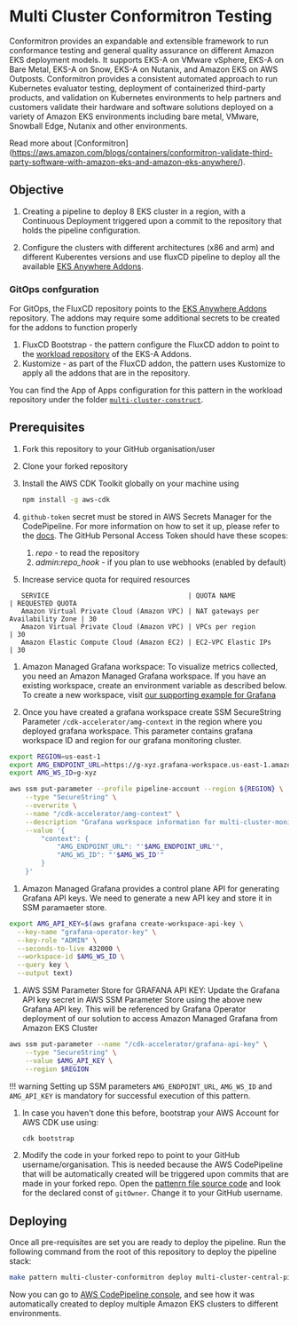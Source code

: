 # Multi Cluster Conformitron Testing

Conformitron provides an expandable and extensible framework to run conformance testing and general quality assurance on different Amazon EKS deployment models. It supports EKS-A on VMware vSphere, EKS-A on Bare Metal, EKS-A on Snow, EKS-A on Nutanix, and Amazon EKS on AWS Outposts. Conformitron provides a consistent automated approach to run Kubernetes evaluator testing, deployment of containerized third-party products, and validation on Kubernetes environments to help partners and customers validate their hardware and software solutions deployed on a variety of Amazon EKS environments including bare metal, VMware, Snowball Edge, Nutanix and other environments.

Read more about [Conformitron] (https://aws.amazon.com/blogs/containers/conformitron-validate-third-party-software-with-amazon-eks-and-amazon-eks-anywhere/).

## Objective

1. Creating a pipeline to deploy 8 EKS cluster in a region, with a Continuous Deployment  triggered upon a commit to the repository that holds the pipeline configuration.

1. Configure the clusters with different architectures (x86 and arm) and different Kuberentes versions and use fluxCD pipeline to deploy all the available [EKS Anywhere Addons](https://github.com/aws-samples/eks-anywhere-addons).

### GitOps confguration

For GitOps, the FluxCD repository points to the [EKS Anywhere Addons](https://github.com/aws-samples/eks-anywhere-addons) repository.
The addons may require some additional secrets to be created for the addons to function properly

1. FluxCD Bootstrap - the pattern configure the FluxCD addon to point to the [workload repository](https://github.com/aws-samples/eks-anywhere-addons) of the EKS-A Addons.
1. Kustomize - as part of the FluxCD addon, the pattern uses Kustomize to apply all the addons that are in the repository.

You can find the App of Apps configuration for this pattern in the workload repository under the folder [`multi-cluster-construct`](https://github.com/aws-samples/cdk-eks-blueprints-patterns/lib/multi-cluster-construct).

## Prerequisites

1. Fork this repository to your GitHub organisation/user
2. Clone your forked repository
3. Install the AWS CDK Toolkit globally on your machine using

    ```bash
    npm install -g aws-cdk
    ```

1. `github-token` secret must be stored in AWS Secrets Manager for the CodePipeline. For more information on how to set it up, please refer to the [docs](https://docs.aws.amazon.com/codepipeline/latest/userguide/GitHub-create-personal-token-CLI.html). The GitHub Personal Access Token should have these scopes:
   1. *repo* - to read the repository
   1. *admin:repo_hook* - if you plan to use webhooks (enabled by default)

1. Increase service quota for required resources
```
   SERVICE                                   | QUOTA NAME                         | REQUESTED QUOTA
   Amazon Virtual Private Cloud (Amazon VPC) | NAT gateways per Availability Zone | 30 
   Amazon Virtual Private Cloud (Amazon VPC) | VPCs per region                    | 30
   Amazon Elastic Compute Cloud (Amazon EC2) | EC2-VPC Elastic IPs                | 30
```

1. Amazon Managed Grafana workspace: To visualize metrics collected, you need an Amazon Managed Grafana workspace. If you have an existing workspace, create an environment variable as described below. To create a new workspace, visit [our supporting example for Grafana](https://aws-observability.github.io/terraform-aws-observability-accelerator/helpers/managed-grafana/)

1. Once you have created a grafana workspace create SSM SecureString Parameter `/cdk-accelerator/amg-context` in the region where you deployed grafana workspace. This parameter contains grafana workspace ID and region for our grafana monitoring cluster.

```bash
export REGION=us-east-1
export AMG_ENDPOINT_URL=https://g-xyz.grafana-workspace.us-east-1.amazonaws.com
export AMG_WS_ID=g-xyz

aws ssm put-parameter --profile pipeline-account --region ${REGION} \
    --type "SecureString" \
    --overwrite \
    --name "/cdk-accelerator/amg-context" \
    --description "Grafana workspace information for multi-cluster-monitoring pattern" \
    --value '{
        "context": {
            "AMG_ENDPOINT_URL": "'$AMG_ENDPOINT_URL'",
            "AMG_WS_ID": "'$AMG_WS_ID'"
        }
    }'
```

1. Amazon Managed Grafana provides a control plane API for generating Grafana API keys. We need to generate a new API key and store it in SSM paramaeter store.

```bash
export AMG_API_KEY=$(aws grafana create-workspace-api-key \
  --key-name "grafana-operator-key" \
  --key-role "ADMIN" \
  --seconds-to-live 432000 \
  --workspace-id $AMG_WS_ID \
  --query key \
  --output text)
```

1. AWS SSM Parameter Store for GRAFANA API KEY: Update the Grafana API key secret in AWS SSM Parameter Store using the above new Grafana API key. This will be referenced by Grafana Operator deployment of our solution to access Amazon Managed Grafana from Amazon EKS Cluster

```bash
aws ssm put-parameter --name "/cdk-accelerator/grafana-api-key" \
    --type "SecureString" \
    --value $AMG_API_KEY \
    --region $REGION
```


!!! warning
Setting up SSM parameters `AMG_ENDPOINT_URL`, `AMG_WS_ID` and `AMG_API_KEY` is mandatory for successful execution of this pattern.

1. In case you haven't done this before, bootstrap your AWS Account for AWS CDK use using:

    ```bash
    cdk bootstrap
    ```

1. Modify the code in your forked repo to point to your GitHub username/organisation. This is needed because the AWS CodePipeline that will be automatically created will be triggered upon commits that are made in your forked repo. Open the [pattenrn file source code](../../lib/multi-cluster-construct/pipeline.ts) and look for the declared const of `gitOwner`. Change it to your GitHub username.


## Deploying

Once all pre-requisites are set you are ready to deploy the pipeline. Run the following command from the root of this repository to deploy the pipeline stack:

```bash
make pattern multi-cluster-conformitron deploy multi-cluster-central-pipeline
```

Now you can go to [AWS CodePipeline console](https://eu-west-1.console.aws.amazon.com/codesuite/codepipeline/pipelines), and see how it was automatically created to deploy multiple Amazon EKS clusters to different environments.
